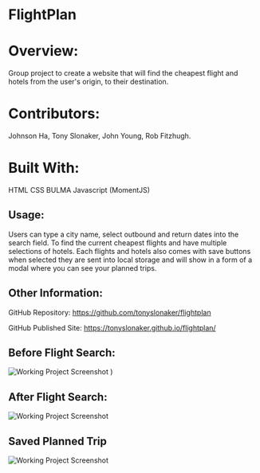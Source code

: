 # FlightPlan

# Overview:
Group project to create a website that will find the cheapest flight and hotels from the user's origin, to their destination.

# Contributors:
Johnson Ha, Tony Slonaker, John Young, Rob Fitzhugh.
# Built With:
HTML
CSS
BULMA
Javascript (MomentJS)

## Usage:
Users can type a city name, select outbound and return dates into the search field. To find the current cheapest flights and have multiple selections of hotels. Each flights and hotels also comes with save buttons when selected they are sent into local storage and will show in a form of a modal where you can see your planned trips. 

## Other Information:
GitHub Repository: https://github.com/tonyslonaker/flightplan

GitHub Published Site: https://tonyslonaker.github.io/flightplan/

## Before Flight Search:
![Working Project Screenshot](https://user-images.githubusercontent.com/84554237/132968830-deb11709-ea23-4fc9-bc8c-5b51597f914c.png)
)


## After Flight Search:
![Working Project Screenshot](https://user-images.githubusercontent.com/84554237/132969135-7179ffd6-3066-407b-86d3-cfd985b8dd22.png
)


## Saved Planned Trip
![Working Project Screenshot](https://user-images.githubusercontent.com/84554237/132969199-4f9c5566-7a87-4fcc-9bcf-1a156d819df1.png
)

